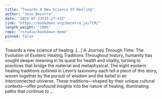 ```yaml
---
title: "Towards A New Science Of Healing"
author: "Jose Becerra"
date: "2025-07-23T15:27:43Z"
link: "https://bookdown.org/becerra_je/TCM/"
length_weight: "100%"
repo: "rstudio/bookdown-demo"
pinned: false
---
```


Towards a new science of healing. [...] A Journey Through Time: The Evolution of Esoteric Healing Traditions Throughout history, humanity has sought deeper meaning in its quest for health and vitality, turning to practices that bridge the material and metaphysical. The eight esoteric healing traditions outlined in Levin’s taxonomy each tell a piece of this story, woven together by the pursuit of wisdom and the belief in an interconnected universe. These traditions—shaped by their unique cultural contexts—offer profound insights into the nature of healing, illuminating paths that continue to ...
